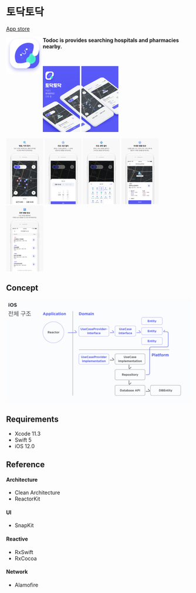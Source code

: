 # 토닥토닥
[App store](https://itunes.apple.com/kr/app/tiptap/id1439433799?mt=8)

<img align="left" width="100" height="100" src="./pictures/splashIcon.png"/> **Todoc is provides searching hospitals and pharmacies nearby.** <br/>

<br/>

<img src="./pictures/screen1.png" width="20%" height="20%" /> <img src="./pictures/screen2.png" width="20%" height="20%" /> 

<img src="./pictures/screen3.png" width="20%" height="20%" /> <img src="./pictures/screen4.png" width="20%" height="20%" /> <img src="./pictures/screen5.png" width="20%" height="20%" /> <img src="./pictures/screen6.png" width="20%" height="20%" /> <img src="./pictures/screen7.png" width="20%" height="20%" />

## Concept

<img src="./pictures/architecture.png"/>

 

## Requirements
- Xcode 11.3
- Swift 5
- iOS 12.0


## Reference
#### Architecture
- Clean Architecture
- ReactorKit

#### UI
- SnapKit

#### Reactive
- RxSwift
- RxCocoa

#### Network
- Alamofire
